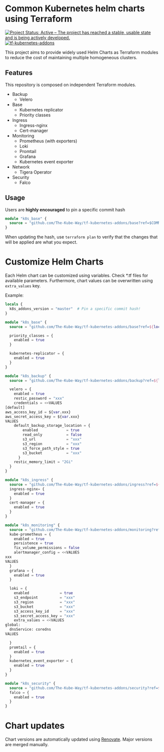 # Common Kubernetes helm charts using Terraform

[![Project Status: Active – The project has reached a stable, usable state and is being actively developed.](https://www.repostatus.org/badges/latest/active.svg)](https://www.repostatus.org/#active)
[![tf-kubernetes-addons](https://github.com/The-Kube-Way/tf-kubernetes-addons/actions/workflows/terraform.yaml/badge.svg?branch=master)](https://github.com/The-Kube-Way/tf-kubernetes-addons/actions/workflows/terraform.yaml)

This project aims to provide widely used Helm Charts as Terraform modules to reduce the cost of maintaining multiple homogeneous clusters.


## Features

This repository is composed on independent Terraform modules.

- Backup
  - Velero
- Base
  - Kubernetes replicator
  - Priority classes
- Ingress
  - Ingress-nginx
  - Cert-manager
- Monitoring
  - Prometheus (with exporters)
  - Loki
  - Promtail
  - Grafana
  - Kubernetes event exporter
- Network
  - Tigera Operator
- Security
  - Falco

## Usage

Users are **highly encouraged** to pin a specific commit hash

```terraform
module "k8s_base" {
  source = "github.com/The-Kube-Way/tf-kubernetes-addons/base?ref=$COMMIT_HASH"
}
```

When updating the hash, use `terraform plan` to verify that the changes that will be applied are what you expect.

# Customize Helm Charts

Each Helm chart can be customized using variables.
Check *.tf files for available parameters.
Furthermore, chart values can be overwritten using `extra_values` key.

Example:
```terraform
locals {
  k8s_addons_version = "master"  # Pin a specific commit hash!
}

module "k8s_base" {
  source = "github.com/The-Kube-Way/tf-kubernetes-addons/base?ref=${local.k8s_addons_version}"

  priority_classes = {
    enabled = true
  }

  kubernetes-replicator = {
    enabled = true
  }
}

module "k8s_backup" {
  source = "github.com/The-Kube-Way/tf-kubernetes-addons/backup?ref=${local.k8s_addons_version}"

  velero = {
    enabled = true
    restic_password = "xxx"
    credentials = <<VALUES
[default]
aws_access_key_id = ${var.xxx}
aws_secret_access_key = ${var.xxx}
VALUES
    default_backup_storage_location = {
        enabled             = true
        read_only           = false
        s3_url              = "xxx"
        s3_region           = "xxx"
        s3_force_path_style = true
        s3_bucket           = "xxx"
      }
    restic_memory_limit = "2Gi"
  }
}

module "k8s_ingress" {
  source = "github.com/The-Kube-Way/tf-kubernetes-addons/ingress?ref=${local.k8s_addons_version}"
  ingress-nginx= {
    enabled = true
  }
  cert-manager = {
    enabled = true
  }
}

module "k8s_monitoring" {
  source = "github.com/The-Kube-Way/tf-kubernetes-addons/monitoring?ref=${local.k8s_addons_version}"
  kube-prometheus = {
    enabled = true
    persistence = true
    fix_volume_permissions = false
    alertmanager_config = <<VALUES
xxx
VALUES
  }
  grafana = {
    enabled = true
  }

  loki = {
    enabled              = true
    s3_endpoint          = "xxx"
    s3_region            = "xxx"
    s3_bucket            = "xxx"
    s3_access_key_id     = "xxx"
    s3_secret_access_key = "xxx"
    extra_values = <<VALUES
global:
  dnsService: coredns
VALUES

  }
  promtail = {
    enabled = true
  }
  kubernetes_event_exporter = {
    enabled = true
  }
}

module "k8s_security" {
  source = "github.com/The-Kube-Way/tf-kubernetes-addons/security?ref=${local.k8s_addons_version}"
  falco = {
    enabled = true
  }
}
```

# Chart updates

Chart versions are automatically updated using [Renovate](https://renovatebot.com/).
Major versions are merged manually.
